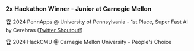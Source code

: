 ### 2x Hackathon Winner - Junior at Carnegie Mellon
🏆 2024 PennApps @ University of Pennsylvania - 1st Place, Super Fast AI by Cerebras ([Twitter Shoutout!](https://x.com/CerebrasSystems/status/1838684550282559545))

🏆 2024 HackCMU @ Carnegie Mellon University - People's Choice
